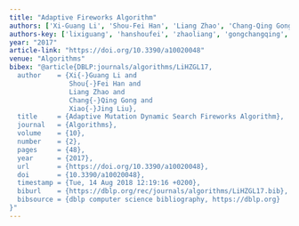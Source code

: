 ```yaml
---
title: "Adaptive Fireworks Algorithm"
authors: ['Xi-Guang Li', 'Shou-Fei Han', 'Liang Zhao', 'Chang-Qing Gong', 'Xiao-Jing Liu']
authors-key: ['lixiguang', 'hanshoufei', 'zhaoliang', 'gongchangqing', 'liuxiaojing']
year: "2017"
article-link: "https://doi.org/10.3390/a10020048"
venue: "Algorithms"
bibex: "@article{DBLP:journals/algorithms/LiHZGL17,
  author    = {Xi{-}Guang Li and
               Shou{-}Fei Han and
               Liang Zhao and
               Chang{-}Qing Gong and
               Xiao{-}Jing Liu},
  title     = {Adaptive Mutation Dynamic Search Fireworks Algorithm},
  journal   = {Algorithms},
  volume    = {10},
  number    = {2},
  pages     = {48},
  year      = {2017},
  url       = {https://doi.org/10.3390/a10020048},
  doi       = {10.3390/a10020048},
  timestamp = {Tue, 14 Aug 2018 12:19:16 +0200},
  biburl    = {https://dblp.org/rec/journals/algorithms/LiHZGL17.bib},
  bibsource = {dblp computer science bibliography, https://dblp.org}
}"
---
```

